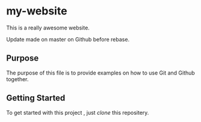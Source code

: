 # my-website

This is a really awesome website.

Update made on master on Github before rebase.

## Purpose

The purpose of this file is to provide examples on how to use Git and Github together.

## Getting Started

To get started with this project , just *clone* this repositery.
